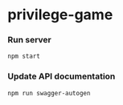 # privilege-game

### Run server
```
npm start
```

### Update API documentation
```
npm run swagger-autogen
```
